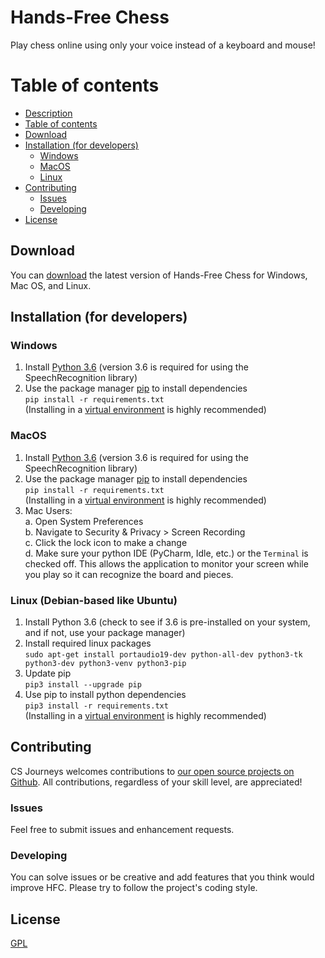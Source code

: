 # Hands-Free Chess
Play chess online using only your voice instead of a keyboard and mouse!

Table of contents
=================

<!--ts-->
   * [Description](#hands-free-chess)
   * [Table of contents](#table-of-contents)
   * [Download](#download)
   * [Installation (for developers)](#installation-for-developers)
      * [Windows](#windows)
      * [MacOS](#macos)
      * [Linux](#linux-debian-based-like-ubuntu)
   * [Contributing](#contributing)
     * [Issues](#issues)
     * [Developing](#developing)
   * [License](#license)
<!--te-->

## Download
You can [download](https://github.com/cs-journeys/hands-free-chess/releases/tag/v0.2.2) the latest version of Hands-Free Chess for Windows, Mac OS, and Linux.

## Installation (for developers)
### Windows
1. Install [Python 3.6](https://www.python.org/downloads/release/python-368/) (version 3.6 is required for using the SpeechRecognition library)
2. Use the package manager [pip](https://pip.pypa.io/en/stable/) to install dependencies  
```pip install -r requirements.txt```  
(Installing in a [virtual environment](https://packaging.python.org/guides/installing-using-pip-and-virtual-environments/) is highly recommended)

### MacOS
1. Install [Python 3.6](https://www.python.org/downloads/release/python-368/) (version 3.6 is required for using the SpeechRecognition library)
2. Use the package manager [pip](https://pip.pypa.io/en/stable/) to install dependencies  
```pip install -r requirements.txt```  
(Installing in a [virtual environment](https://packaging.python.org/guides/installing-using-pip-and-virtual-environments/) is highly recommended)
3. Mac Users:  
    a. Open System Preferences  
    b. Navigate to Security & Privacy > Screen Recording  
    c. Click the lock icon to make a change  
    d. Make sure your python IDE (PyCharm, Idle, etc.) or the `Terminal` is checked off. This allows the application to monitor your screen while you play so it can recognize the board and pieces.
    
### Linux (Debian-based like Ubuntu)
1. Install Python 3.6 (check to see if 3.6 is pre-installed on your system, and if not, use your package manager)
2. Install required linux packages  
```sudo apt-get install portaudio19-dev python-all-dev python3-tk python3-dev python3-venv python3-pip```
3. Update pip  
```pip3 install --upgrade pip```
4. Use pip to install python dependencies  
```pip3 install -r requirements.txt```  
(Installing in a [virtual environment](https://packaging.python.org/guides/installing-using-pip-and-virtual-environments/) is highly recommended)

## Contributing
CS Journeys welcomes contributions to [our open source projects on Github](https://github.com/CS-Journeys). All contributions, regardless of your skill level, are appreciated!

### Issues
Feel free to submit issues and enhancement requests.

### Developing
You can solve issues or be creative and add features that you think would improve HFC. Please try to follow the project's coding style.

## License
[GPL](LICENSE)
